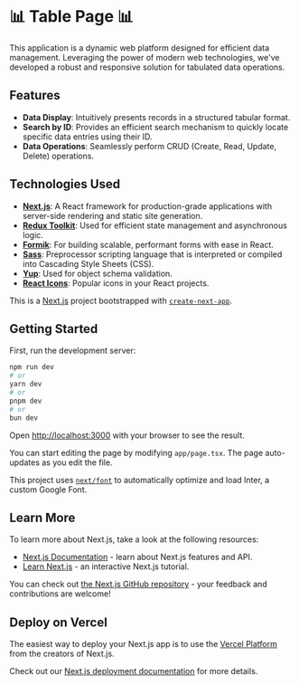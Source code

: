 # 📊 Table Page 📊

This application is a dynamic web platform designed for efficient data management. Leveraging the power of modern web technologies, we've developed a robust and responsive solution for tabulated data operations.

## Features

- **Data Display**: Intuitively presents records in a structured tabular format.
- **Search by ID**: Provides an efficient search mechanism to quickly locate specific data entries using their ID.
- **Data Operations**: Seamlessly perform CRUD (Create, Read, Update, Delete) operations.

## Technologies Used

- **[Next.js](https://nextjs.org/)**: A React framework for production-grade applications with server-side rendering and static site generation.
- **[Redux Toolkit](https://redux-toolkit.js.org/)**: Used for efficient state management and asynchronous logic.
- **[Formik](https://formik.org/)**: For building scalable, performant forms with ease in React.
- **[Sass](https://sass-lang.com/)**: Preprocessor scripting language that is interpreted or compiled into Cascading Style Sheets (CSS).
- **[Yup](https://github.com/jquense/yup)**: Used for object schema validation.
- **[React Icons](https://react-icons.github.io/react-icons/)**: Popular icons in your React projects.

This is a [Next.js](https://nextjs.org/) project bootstrapped with [`create-next-app`](https://github.com/vercel/next.js/tree/canary/packages/create-next-app).

## Getting Started

First, run the development server:

```bash
npm run dev
# or
yarn dev
# or
pnpm dev
# or
bun dev
```

Open [http://localhost:3000](http://localhost:3000) with your browser to see the result.

You can start editing the page by modifying `app/page.tsx`. The page auto-updates as you edit the file.

This project uses [`next/font`](https://nextjs.org/docs/basic-features/font-optimization) to automatically optimize and load Inter, a custom Google Font.

## Learn More

To learn more about Next.js, take a look at the following resources:

- [Next.js Documentation](https://nextjs.org/docs) - learn about Next.js features and API.
- [Learn Next.js](https://nextjs.org/learn) - an interactive Next.js tutorial.

You can check out [the Next.js GitHub repository](https://github.com/vercel/next.js/) - your feedback and contributions are welcome!

## Deploy on Vercel

The easiest way to deploy your Next.js app is to use the [Vercel Platform](https://vercel.com/new?utm_medium=default-template&filter=next.js&utm_source=create-next-app&utm_campaign=create-next-app-readme) from the creators of Next.js.

Check out our [Next.js deployment documentation](https://nextjs.org/docs/deployment) for more details.

